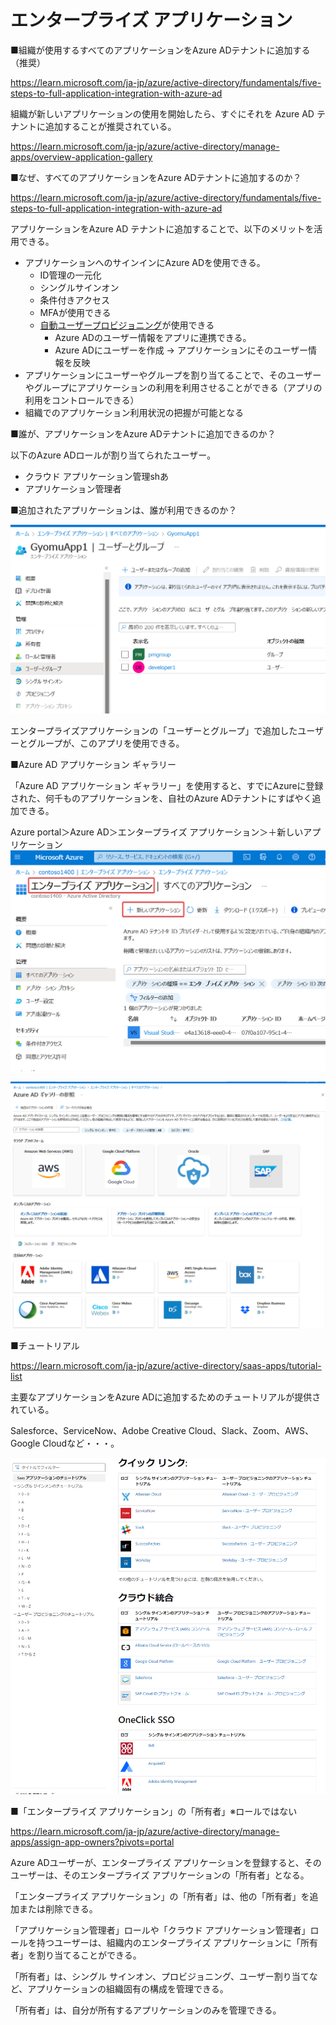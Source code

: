 # エンタープライズ アプリケーション

■組織が使用するすべてのアプリケーションをAzure ADテナントに追加する（推奨）

https://learn.microsoft.com/ja-jp/azure/active-directory/fundamentals/five-steps-to-full-application-integration-with-azure-ad

組織が新しいアプリケーションの使用を開始したら、すぐにそれを Azure AD テナントに追加することが推奨されている。

https://learn.microsoft.com/ja-jp/azure/active-directory/manage-apps/overview-application-gallery

■なぜ、すべてのアプリケーションをAzure ADテナントに追加するのか？

https://learn.microsoft.com/ja-jp/azure/active-directory/fundamentals/five-steps-to-full-application-integration-with-azure-ad

アプリケーションをAzure AD テナントに追加することで、以下のメリットを活用できる。

- アプリケーションへのサインインにAzure ADを使用できる。
  - ID管理の一元化
  - シングルサインオン
  - 条件付きアクセス
  - MFAが使用できる
  - [自動ユーザープロビジョニング](https://learn.microsoft.com/ja-jp/azure/active-directory/app-provisioning/user-provisioning)が使用できる
    - Azure ADのユーザー情報をアプリに連携できる。
    - Azure ADにユーザーを作成 → アプリケーションにそのユーザー情報を反映
- アプリケーションにユーザーやグループを割り当てることで、そのユーザーやグループにアプリケーションの利用を利用させることができる（アプリの利用をコントロールできる）
- 組織でのアプリケーション利用状況の把握が可能となる

■誰が、アプリケーションをAzure ADテナントに追加できるのか？

以下のAzure ADロールが割り当てられたユーザー。

- クラウド アプリケーション管理shあ
- アプリケーション管理者

■追加されたアプリケーションは、誰が利用できるのか？

![](images/ss-2023-03-02-09-08-14.png)

エンタープライズアプリケーションの「ユーザーとグループ」で追加したユーザーとグループが、このアプリを使用できる。

■Azure AD アプリケーション ギャラリー

「Azure AD アプリケーション ギャラリー」を使用すると、すでにAzureに登録された、何千ものアプリケーションを、自社のAzure ADテナントにすばやく追加できる。

Azure portal＞Azure AD＞エンタープライズ アプリケーション＞＋新しいアプリケーション
![](images/ss-2023-03-01-22-10-27.png)

![](images/ss-2023-03-01-22-10-46.png)

■チュートリアル

https://learn.microsoft.com/ja-jp/azure/active-directory/saas-apps/tutorial-list

主要なアプリケーションをAzure ADに追加するためのチュートリアルが提供されている。

Salesforce、ServiceNow、Adobe Creative Cloud、Slack、Zoom、AWS、Google Cloudなど・・・。

![](images/ss-2023-03-01-22-11-39.png)

■「エンタープライズ アプリケーション」の「所有者」※ロールではない

https://learn.microsoft.com/ja-jp/azure/active-directory/manage-apps/assign-app-owners?pivots=portal

Azure ADユーザーが、エンタープライズ アプリケーションを登録すると、そのユーザーは、そのエンタープライズ アプリケーションの「所有者」となる。

「エンタープライズ アプリケーション」の「所有者」は、他の「所有者」を追加または削除できる。

「アプリケーション管理者」ロールや「クラウド アプリケーション管理者」ロールを持つユーザーは、組織内のエンタープライズ アプリケーションに「所有者」を割り当てることができる。

「所有者」は、シングル サインオン、プロビジョニング、ユーザー割り当てなど、アプリケーションの組織固有の構成を管理できる。

「所有者」は、自分が所有するアプリケーションのみを管理できる。
